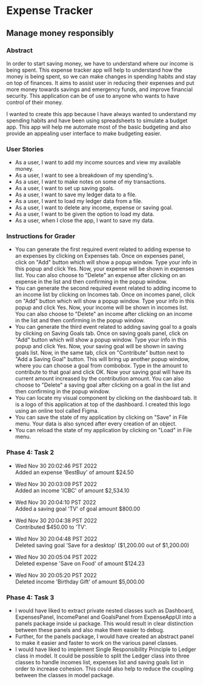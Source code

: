 # Expense Tracker

## Manage money responsibly

### Abstract

In order to start saving money, we have to understand where our income is being spent.
This expense tracker app will help to understand how the money is being spent, so we can make changes in 
spending habits and stay on top of finances. It aims to assist user in reducing their expenses and put more
money towards savings and emergency funds, and improve financial security. This application can be of use to
anyone who wants to have control of their money.

I wanted to create this app because I have always wanted to understand my spending habits and have been using
spreadsheets to simulate a budget app. This app will help me automate most of the basic budgeting and also provide an appealing user interface
to make budgeting easier.

### User Stories

- As a user, I want to add my income sources and view my available money.
- As a user, I want to see a breakdown of my spending's.
- As a user, I want to make notes on some of my transactions.
- As a user, I want to set up saving goals.
- As a user, I want to save my ledger data to a file.
- As a user, I want to load my ledger data from a file. 
- As a user, I want to delete any income, expense or saving goal.
- As a user, I want to be given the option to load my data.
- As a user, when I close the app, I want to save my data.

### Instructions for Grader

- You can generate the first required event related to adding expense to an expenses by clicking on Expenses tab.
  Once on expenses panel, click on "Add" button which will show a popup window.
  Type your info in this popup and click Yes. Now, your expense will be shown in expenses list.
  You can also choose to "Delete" an expense after clicking on an expense in the list and then confirming in the popup window.
- You can generate the second required event related to adding income to an income list by clicking on Incomes tab.
  Once on incomes panel, click on "Add" button which will show a popup window.
  Type your info in this popup and click Yes. Now, your income will be shown in incomes list.
  You can also choose to "Delete" an income after clicking on an income in the list and then confirming in the popup window.
- You can generate the third event related to adding saving goal to a goals by clicking on Saving Goals tab.
  Once on saving goals panel, click on "Add" button which will show a popup window.
  Type your info in this popup and click Yes. Now, your saving goal will be shown in saving goals list.
  Now, in the same tab, click on "Contribute" button next to "Add a Saving Goal" button.
  This will bring up another popup window, where you can choose a goal from combobox.
  Type in the amount to contribute to that goal and click OK.
  Now your saving goal will have its current amount increased by the contribution amount.
  You can also choose to "Delete" a saving goal after clicking on a goal in the list and then confirming in the popup window.
- You can locate my visual component by clicking on the dashboard tab.
  It is a logo of this application at top of the dashboard. I created this logo using an online tool called Figma.
- You can save the state of my application by clicking on "Save" in File menu.
  Your data is also synced after every creation of an object.
- You can reload the state of my application by clicking on "Load" in File menu.

### Phase 4: Task 2

- Wed Nov 30 20:02:46 PST 2022  
Added an expense 'BestBuy' of amount $24.50

- Wed Nov 30 20:03:09 PST 2022  
Added an income 'ICBC' of amount $2,534.10

- Wed Nov 30 20:04:10 PST 2022    
Added a saving goal 'TV' of goal amount $800.00

- Wed Nov 30 20:04:38 PST 2022  
Contributed $450.00 to 'TV'.

- Wed Nov 30 20:04:48 PST 2022  
Deleted saving goal 'Save for a desktop' ($1,200.00 out of $1,200.00)

- Wed Nov 30 20:05:04 PST 2022  
Deleted expense 'Save on Food' of amount $124.23

- Wed Nov 30 20:05:20 PST 2022  
Deleted income 'Birthday Gift' of amount $5,000.00

### Phase 4: Task 3

- I would have liked to extract private nested classes such as Dashboard, ExpensesPanel, IncomePanel and GoalsPanel
from ExpenseAppUI into a panels package inside ui package. This would result in clear distinction between these panels
and also make them easier to debug. 
- Further, for the panels package, I would have created an abstract panel to make it easier and faster to work on the
various panel classes.
- I would have liked to implement Single Responsibility Principle to Ledger class in model. It could be possible
to split the Ledger class into three classes to handle incomes list, expenses list and saving goals list in order to
increase cohesion. This could also help to reduce the coupling between the classes in model package.